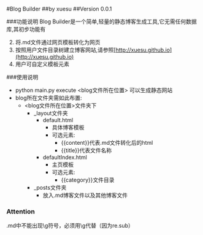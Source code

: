 #Blog Builder
##by xuesu
##Version 0.0.1

###功能说明
Blog Builder是一个简单,轻量的静态博客生成工具,它无需任何数据库,其初步功能有

2. 将.md文件通过网页模板转化为网页
1. 按照用户文件目录树建立博客网站,请参照[http://xuesu.github.io](http://xuesu.github.io)
2. 用户可自定义模板元素

###使用说明
- python main.py execute &lt;blog文件所在位置&gt; 可以生成静态网站
- blog所在文件夹需如此布置:
	- &lt;blog文件所在位置&gt;文件夹下
		- _layout文件夹
			- default.html
				- 具体博客模板
				- 可选元素:
					- {{content}}代表.md文件转化后的html
					- {{title}}代表文件名称
			- defaultIndex.html
				- 主页模板
				- 可选元素:
					- {{category}}文件目录
		- _posts文件夹
			- 放入.md博客文件以及其他博客文件
			
### Attention
.md中不能出现\g符号，必须用\\g代替（因为re.sub）
